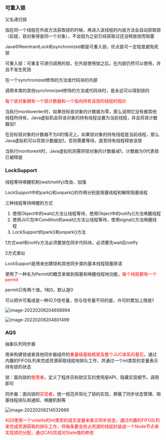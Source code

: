 ### 可重入锁

又名递归锁

指在同一个线程在外层方法获取锁的时候，再进入该线程的内层方法会自动获取锁（前提，锁对象得是同一个对象），不会因为之前已经获取过还没释放锁而阻塞

Java中ReentrantLock和synchronized都是可重入锁，优点是可一定程度避免死锁



可重入锁：可重复可递归调用的锁，在外层使用锁之后，在内层仍然可以使用，并且不发生死锁

在一个synchronized修饰的方法或代码块的内部

调用本类的其他synchronized修饰的方法或代码块时，是永远可以得到锁的



<font color='red'>每个锁对象拥有一个锁计数器和一个指向持有该锁的线程的指针</font>

当执行monitorenter时，如果目标锁对象的计数器为零，那么说明它没有被其他线程所持有，Java虚拟机会将该对象的持有线程设置为当前线程，并且将其计数器加1

在目标锁对象的计数器不为0的情况上，如果锁对象的持有线程是当前线程，那么Java虚拟机可以将其计数器加1，否则需要等待，直至持有线程释放该锁

当执行monitorexit时，Java虚拟机则需将锁对象的计数器减1，计数器为0代表锁已被释放



### LockSupport

线程等待唤醒机制(wait/notify)改良、加强

LockSupport中的park()和unpark()的作用分别是阻塞线程和解除阻塞线程

三种线程等待唤醒的方式

1. 使用Object中的wait()方法让线程等待，使用Object中的notify()方法唤醒线程
2. 使用JUC包中Condition的await()方法让线程等待，使用signal()方法唤醒线程
3. LockSupport的park()和unpark()方法



1方式wait和notify方法必须要放在同步代码块，必须要先wait后notify

2方式类似



LockSupport是用来创建锁和其他同步类的基本线程阻塞原语

使用了一种名为Permit的概念来做到阻塞和唤醒线程地功能，<font color='red'>每个线程都有一个permit</font>

permit只有两个值，1和0，默认是0

可以把许可看成是一种(0,1)信号量，但与信号量不同的是，许可的累加上限是1

![image-20220208204658994](C:\Users\46305\AppData\Roaming\Typora\typora-user-images\image-20220208204658994.png)

![image-20220208204801499](C:\Users\46305\AppData\Roaming\Typora\typora-user-images\image-20220208204801499.png)





### AQS

抽象队列同步器

用来构建锁或者其他同步器组件的<font color='red'>重量级基础框架及整个JUC体系的基石</font>，通过内置的FIFO队列来完成资源获取线程地排队工作，并通过一个int类型的变量表示持有锁的状态



锁：面向锁的<font color='red'>使用者</font>，定义了程序员和锁交互的使用层API，隐藏实现细节，调用即可

同步器：面向锁的<font color='red'>实现者</font>，统一规范并简化了锁的实现，屏蔽了同步状态管理、阻塞线程排队和通知、唤醒机制等

![image-20220208214532669](C:\Users\46305\AppData\Roaming\Typora\typora-user-images\image-20220208214532669.png)

<font color='red'>AQS使用一个volatile的int类型的成员变量来表示同步状态，通过内置的FIFO队列来完成资源获取的排队工作，将每条要去抢占资源的线程封装成一个Node节点来实现锁的分配，通过CAS完成对State值的修改</font>

